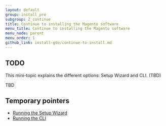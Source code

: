 ```yaml
---
layout: default
group: install_pre
subgroup: Z_continue
title: Continue to installing the Magento software
menu_title: Continue to installing the Magento software
menu_node: parent
menu_order: 1
github_link: install-gde/continue-to-install.md
---
```


## TODO

This mini-topic explains the different options: Setup Wizard and CLI. (TBD)


TBD

## Temporary pointers

*	<a href="{{ site.gdeurl }}install-gde/install/web/install-web.html">Running the Setup Wizard</a>
*	<a href="{{ site.gdeurl }}install-gde/install/cli/install-cli.html">Running the CLI</a>

